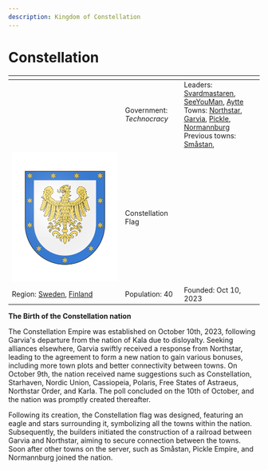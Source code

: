 ```yaml
---
description: Kingdom of Constellation
---
```


# Constellation

<table data-view="cards"><thead><tr><th></th><th></th><th></th></tr></thead><tbody><tr><td></td><td>Government: <em>Technocracy</em></td><td>Leaders: <a href="../../towns/sweden-region/northstar/northstar-residents/svardmastaren.md">Svardmastaren</a>, <a href="../../towns/sweden-region/northstar/northstar-residents/seeyouman.md">SeeYouMan</a>, <a href="../../towns/finland-region/garvia/garvian-residents/aytte.md">Aytte</a><br>Towns: <a href="../../towns/sweden-region/northstar/">Northstar</a>, <a href="../../towns/finland-region/garvia/">Garvia</a>, <a href="../../towns/other-regions/pickle.md">Pickle</a>, <a href="../../towns/finland-region/normannburg.md">Normannburg</a><br>Previous towns: <a href="../../towns/sweden-region/smastan-knapplann.md">Småstan</a>, </td></tr><tr><td><img src="../../../../.gitbook/assets/armoria_2023-10-10-18-03-00.png" alt="" data-size="original"></td><td>         Constellation Flag</td><td></td></tr><tr><td>Region: <a href="../../towns/sweden-region/">Sweden</a>, <a href="../../towns/finland-region/">Finland</a></td><td>Population: 40</td><td>Founded: Oct 10, 2023</td></tr></tbody></table>

**The Birth of the Constellation nation**

The Constellation Empire was established on October 10th, 2023, following Garvia's departure from the nation of Kala due to disloyalty. Seeking alliances elsewhere, Garvia swiftly received a response from Northstar, leading to the agreement to form a new nation to gain various bonuses, including more town plots and better connectivity between towns. On October 9th, the nation received name suggestions such as Constellation, Starhaven, Nordic Union, Cassiopeia, Polaris, Free States of Astraeus, Northstar Order, and Karla. The poll concluded on the 10th of October, and the nation was promptly created thereafter.

Following its creation, the Constellation flag was designed, featuring an eagle and stars surrounding it, symbolizing all the towns within the nation. Subsequently, the builders initiated the construction of a railroad between Garvia and Northstar, aiming to secure connection between the towns. Soon after other towns on the server, such as Småstan, Pickle Empire, and Normannburg joined the nation.
